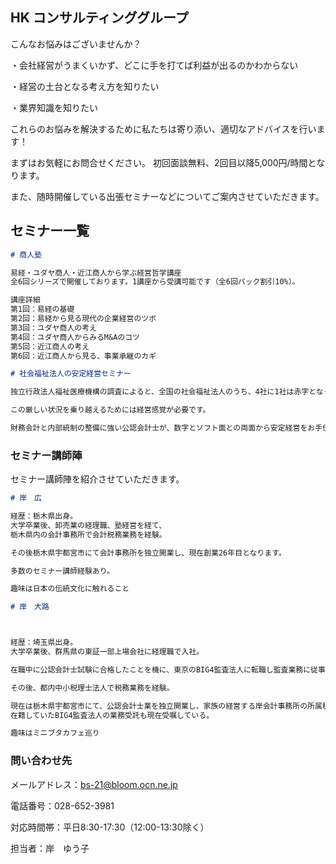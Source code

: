 ## HK コンサルティンググループ

こんなお悩みはございませんか？

・会社経営がうまくいかず、どこに手を打てば利益が出るのかわからない

・経営の土台となる考え方を知りたい

・業界知識を知りたい


これらのお悩みを解決するために私たちは寄り添い、適切なアドバイスを行います！

まずはお気軽にお問合せください。
初回面談無料、2回目以降5,000円/時間となります。


また、随時開催している出張セミナーなどについてご案内させていただきます。

## セミナー一覧

```markdown
# 商人塾

易経・ユダヤ商人・近江商人から学ぶ経営哲学講座
全6回シリーズで開催しております。1講座から受講可能です（全6回パック割引10%）。

講座詳細
第1回：易経の基礎
第2回：易経から見る現代の企業経営のツボ
第3回：ユダヤ商人の考え
第4回：ユダヤ商人からみるM&Aのコツ
第5回：近江商人の考え
第6回：近江商人から見る、事業承継のカギ

# 社会福祉法人の安定経営セミナー

独立行政法人福祉医療機構の調査によると、全国の社会福祉法人のうち、4社に1社は赤字となっています。

この厳しい状況を乗り越えるためには経営感覚が必要です。

財務会計と内部統制の整備に強い公認会計士が、数字とソフト面との両面から安定経営をお手伝いさせていただきます！

```

### セミナー講師陣
セミナー講師陣を紹介させていただきます。

```markdown
# 岸　広

経歴：栃木県出身。
大学卒業後、卸売業の経理職、塾経営を経て、
栃木県内の会計事務所で会計税務業務を経験。

その後栃木県宇都宮市にて会計事務所を独立開業し、現在創業26年目となります。

多数のセミナー講師経験あり。

趣味は日本の伝統文化に触れること

# 岸　大路



経歴：埼玉県出身。
大学卒業後、群馬県の東証一部上場会社に経理職で入社。

在職中に公認会計士試験に合格したことを機に、東京のBIG4監査法人に転職し監査業務に従事。

その後、都内中小税理士法人で税務業務を経験。

現在は栃木県宇都宮市にて、公認会計士業を独立開業し、家族の経営する岸会計事務所の所属税理士としても勤務している。
在籍していたBIG4監査法人の業務受託も現在受嘱している。

趣味はミニブタカフェ巡り

```

### 問い合わせ先

メールアドレス：bs-21@bloom.ocn.ne.jp

電話番号：028-652-3981

対応時間帯：平日8:30-17:30（12:00-13:30除く）

担当者：岸　ゆう子

